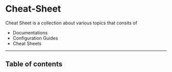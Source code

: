 # Cheat-Sheet

Cheat Sheet is a collection about various topics that consits of

- Documentations
- Configuration Guides
- Cheat Sheets

---

## Table of contents
